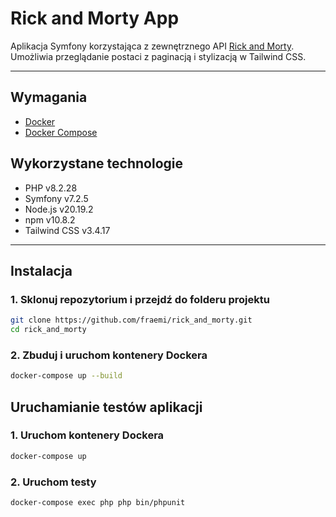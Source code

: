 # Rick and Morty App

Aplikacja Symfony korzystająca z zewnętrznego API [Rick and Morty](https://rickandmortyapi.com). Umożliwia przeglądanie postaci z paginacją i stylizacją w Tailwind CSS.

---

## Wymagania

- [Docker](https://www.docker.com)
- [Docker Compose](https://docs.docker.com/compose)

## Wykorzystane technologie

- PHP v8.2.28
- Symfony v7.2.5
- Node.js v20.19.2
- npm v10.8.2
- Tailwind CSS v3.4.17

---

## Instalacja

### 1. Sklonuj repozytorium i przejdź do folderu projektu

```bash
git clone https://github.com/fraemi/rick_and_morty.git
cd rick_and_morty
```

### 2. Zbuduj i uruchom kontenery Dockera

```bash
docker-compose up --build
```

## Uruchamianie testów aplikacji

### 1. Uruchom kontenery Dockera

```bash
docker-compose up
```

### 2. Uruchom testy

```bash
docker-compose exec php php bin/phpunit
```
